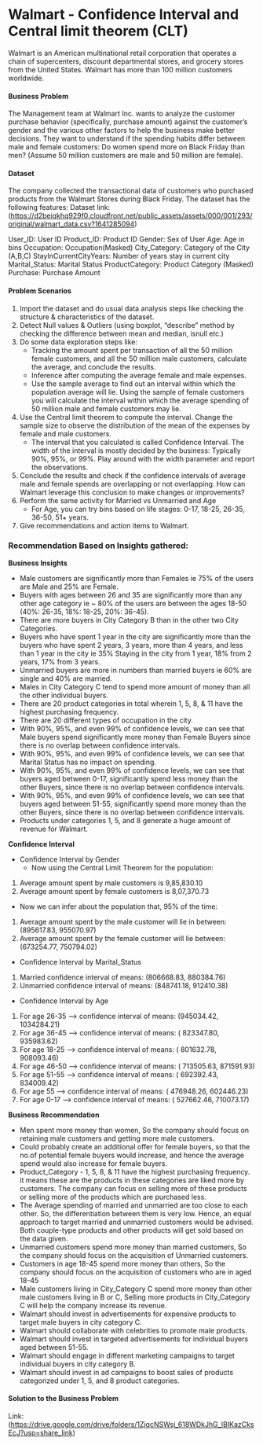 # Walmart - Confidence Interval and Central limit theorem (CLT)

Walmart is an American multinational retail corporation that operates a chain of supercenters, discount departmental stores, and grocery stores from the United States. Walmart has more than 100 million customers worldwide.

#### Business Problem

The Management team at Walmart Inc. wants to analyze the customer purchase behavior (specifically, purchase amount) against the customer’s gender and the various other factors to help the business make better decisions. They want to understand if the spending habits differ between male and female customers: Do women spend more on Black Friday than men? (Assume 50 million customers are male and 50 million are female).

#### Dataset

The company collected the transactional data of customers who purchased products from the Walmart Stores during Black Friday. The dataset has the following features:
Dataset link: (https://d2beiqkhq929f0.cloudfront.net/public_assets/assets/000/001/293/original/walmart_data.csv?1641285094)

User_ID:	User ID
Product_ID:	Product ID
Gender:	Sex of User
Age:	Age in bins
Occupation:	Occupation(Masked)
City_Category:	Category of the City (A,B,C)
StayInCurrentCityYears:	Number of years stay in current city
Marital_Status:	Marital Status
ProductCategory:	Product Category (Masked)
Purchase:	Purchase Amount

#### Problem Scenarios

1) Import the dataset and do usual data analysis steps like checking the structure & characteristics of the dataset.
2) Detect Null values & Outliers (using boxplot, “describe” method by checking the difference between mean and median, isnull etc.)
3) Do some data exploration steps like:
   - Tracking the amount spent per transaction of all the 50 million female customers, and all the 50 million male customers, calculate the average, and conclude the results.
   - Inference after computing the average female and male expenses.
   - Use the sample average to find out an interval within which the population average will lie. Using the sample of female customers you will calculate the interval within which the average spending of 50 million male and female customers may lie.
4) Use the Central limit theorem to compute the interval. Change the sample size to observe the distribution of the mean of the expenses by female and male customers.
   - The interval that you calculated is called Confidence Interval. The width of the interval is mostly decided by the business: Typically 90%, 95%, or 99%. Play around with the width parameter and report the observations.
5) Conclude the results and check if the confidence intervals of average male and female spends are overlapping or not overlapping. How can Walmart leverage this conclusion to make changes or improvements?
6) Perform the same activity for Married vs Unmarried and Age
   - For Age, you can try bins based on life stages: 0-17, 18-25, 26-35, 36-50, 51+ years.
7) Give recommendations and action items to Walmart.

### Recommendation Based on Insights gathered:

**Business Insights**
- Male customers are significantly more than Females ie 75% of the users are Male and 25% are Female.
- Buyers with ages between 26 and 35 are significantly more than any other age category ie ~ 80% of the users are between the ages 18-50 (40%: 26-35, 18%: 18-25, 20%: 36-45).
- There are more buyers in City Category B than in the other two City Categories.
- Buyers who have spent 1 year in the city are significantly more than the buyers who have spent 2 years, 3 years, more than 4 years, and less than 1 year in the city ie 35% Staying in the city from 1 year, 18% from 2 years, 17% from 3 years.
- Unmarried buyers are more in numbers than married buyers ie 60% are single and 40% are married.
- Males in City Category C tend to spend more amount of money than all the other individual buyers.
- There are 20 product categories in total wherein 1, 5, 8, & 11 have the highest purchasing frequency.
- There are 20 different types of occupation in the city.
- With 90%, 95%, and even 99% of confidence levels, we can see that Male buyers spend significantly more money than Female Buyers since there is no overlap between confidence intervals.
- With 90%, 95%, and even 99% of confidence levels, we can see that Marital Status has no impact on spending.
- With 90%, 95%, and even 99% of confidence levels, we can see that buyers aged between 0-17, significantly spend less money than the other Buyers, since there is no overlap between confidence intervals.
- With 90%, 95%, and even 99% of confidence levels, we can see that buyers aged between 51-55, significantly spend more money than the other Buyers, since there is no overlap between confidence intervals.
- Products under categories 1, 5, and 8 generate a huge amount of revenue for Walmart.

**Confidence Interval**

- Confidence Interval by Gender 
  - Now using the Central Limit Theorem for the population:
1. Average amount spent by male customers is 9,85,830.10
2. Average amount spent by female customers is 8,07,370.73
  - Now we can infer about the population that, 95% of the time:
1. Average amount spent by the male customer will lie in between: (895617.83, 955070.97)
2. Average amount spent by the female customer will lie between: (673254.77, 750794.02)

- Confidence Interval by Marital_Status
1. Married confidence interval of means: (806668.83, 880384.76)
2. Unmarried confidence interval of means: (848741.18, 912410.38)

- Confidence Interval by Age
1. For age 26-35 --> confidence interval of means: (945034.42, 1034284.21)
2. For age 36-45 --> confidence interval of means: (   823347.80, 935983.62)
3. For age 18-25 --> confidence interval of means: (   801632.78, 908093.46)
4. For age 46-50 --> confidence interval of means: (   713505.63, 871591.93)
5. For age 51-55 --> confidence interval of means: (   692392.43, 834009.42)
6. For age 55        --> confidence interval of means: (   476948.26, 602446.23)
7. For age 0-17    --> confidence interval of means: (   527662.46, 710073.17)

**Business Recommendation**

- Men spent more money than women, So the company should focus on retaining male customers and getting more male customers.
- Could probably create an additional offer for female buyers, so that the no.of potential female buyers would increase, and hence the average spend would also increase for female buyers.
- Product_Category - 1, 5, 8, & 11 have the highest purchasing frequency. it means these are the products in these categories are liked more by customers. The company can focus on selling more of these products or selling more of the products which are purchased less.
- The Average spending of married and unmarried are too close to each other. So, the differentiation between them is very low. Hence, an equal approach to target married and unmarried customers would be advised. Both couple-type products and other products will get sold based on the data given.
- Unmarried customers spend more money than married customers, So the company should focus on the acquisition of Unmarried customers.
- Customers in age 18-45 spend more money than others, So the company should focus on the acquisition of customers who are in aged 18-45
- Male customers living in City_Category C spend more money than other male customers living in B or C, Selling more products in City_Category C will help the company increase its revenue.
- Walmart should invest in advertisements for expensive products to target male buyers in city category C.
- Walmart should collaborate with celebrities to promote male products.
- Walmart should invest in targeted advertisements for individual buyers aged between 51-55.
- Walmart should engage in different marketing campaigns to target individual buyers in city category B.
- Walmart should invest in ad campaigns to boost sales of products categorized under 1, 5, and 8 product categories.

#### Solution to the Business Problem

Link: (https://drive.google.com/drive/folders/1ZjqcNSWsj_618WDkJhG_lBIKazCksEcJ?usp=share_link)
